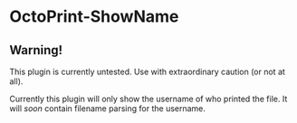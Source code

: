 # OctoPrint-ShowName

## Warning!
This plugin is currently untested. Use with extraordinary caution (or not at all).

Currently this plugin will only show the username of who printed the file. It will *soon* contain filename parsing for the username.
